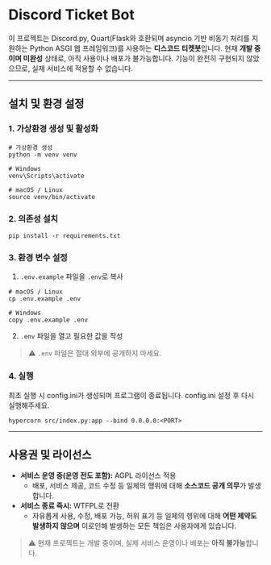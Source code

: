 # Discord Ticket Bot

이 프로젝트는 Discord.py, Quart(Flask와 호환되며 asyncio 기반 비동기 처리를 지원하는 Python ASGI 웹 프레임워크)를 사용하는 **디스코드 티켓봇**입니다.
현재 **개발 중이며 미완성** 상태로, 아직 사용이나 배포가 불가능합니다. 기능이 완전히 구현되지 않았으므로, 실제 서비스에 적용할 수 없습니다.

---

## 설치 및 환경 설정

### 1. 가상환경 생성 및 활성화

```
# 가상환경 생성
python -m venv venv

# Windows
venv\Scripts\activate

# macOS / Linux
source venv/bin/activate
```

### 2. 의존성 설치

```
pip install -r requirements.txt
```

### 3. 환경 변수 설정

1. `.env.example` 파일을 `.env`로 복사

```
# macOS / Linux
cp .env.example .env

# Windows
copy .env.example .env
```

2. `.env` 파일을 열고 필요한 값을 작성


> ⚠️ `.env` 파일은 절대 외부에 공개하지 마세요.

### 4. 실행

최초 실행 시 config.ini가 생성되며 프로그램이 종료됩니다. config.ini 설정 후 다시 실행해주세요.
```
hypercorn src/index.py:app --bind 0.0.0.0:<PORT>
```
---

## 사용권 및 라이선스
- **서비스 운영 중(운영 전도 포함):** AGPL 라이선스 적용  
  - 배포, 서비스 제공, 코드 수정 등 일체의 행위에 대해 **소스코드 공개 의무**가 발생합니다.  
- **서비스 종료 즉시:** WTFPL로 전환  
  - 자유롭게 사용, 수정, 배포 가능, 허위 표기 등 일체의 헹위에 대해 **어떤 제약도 발생하지 않으며** 이로인해 발생하는 모든 책임은 사용자에게 있습니다. 

> ⚠️ 현재 프로젝트는 개발 중이며, 실제 서비스 운영이나 배포는 **아직 불가능**합니다.
